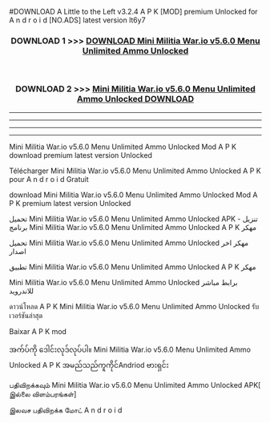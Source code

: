 #DOWNLOAD A Little to the Left v3.2.4 A P K [MOD] premium Unlocked for A n d r o i d [NO.ADS] latest version lt6y7 



<div align="center">

<h3>DOWNLOAD 1 >>> <a href="https://downloadmod1.web.app/?judul=Mini Militia War.io v5.6.0 Menu Unlimited Ammo Unlocked ">DOWNLOAD Mini Militia War.io v5.6.0 Menu Unlimited Ammo Unlocked </a></h3><br>

<h3>DOWNLOAD 2 >>> <a href="https://downloadmod1.web.app/?judul=Mini Militia War.io v5.6.0 Menu Unlimited Ammo Unlocked ">Mini Militia War.io v5.6.0 Menu Unlimited Ammo Unlocked  DOWNLOAD </a></h3>

</div>


----------------------------------------------------------

----------------------------------------------------------

----------------------------------------------------------

----------------------------------------------------------


Mini Militia War.io v5.6.0 Menu Unlimited Ammo Unlocked  Mod A P K download premium latest version Unlocked

Télécharger Mini Militia War.io v5.6.0 Menu Unlimited Ammo Unlocked  A P K pour A n d r o i d Gratuit

download Mini Militia War.io v5.6.0 Menu Unlimited Ammo Unlocked  Mod A P K premium latest version Unlocked

تحميل Mini Militia War.io v5.6.0 Menu Unlimited Ammo Unlocked  APK - تنزيل برنامج Mini Militia War.io v5.6.0 Menu Unlimited Ammo Unlocked  A P K مهكر

تحميل Mini Militia War.io v5.6.0 Menu Unlimited Ammo Unlocked  مهكر اخر اصدار

تطبيق Mini Militia War.io v5.6.0 Menu Unlimited Ammo Unlocked  A P K مهكر

Mini Militia War.io v5.6.0 Menu Unlimited Ammo Unlocked  برابط مباشر للاندرويد

ดาวน์โหลด A P K Mini Militia War.io v5.6.0 Menu Unlimited Ammo Unlocked  รับเวอร์ชันล่าสุด

Baixar A P K mod

အက်ပ်ကို ဒေါင်းလုဒ်လုပ်ပါ။ Mini Militia War.io v5.6.0 Menu Unlimited Ammo Unlocked  A P K အမည်သည်ကူကိုင်Andriod ဗားရှင်း

பதிவிறக்கவும் Mini Militia War.io v5.6.0 Menu Unlimited Ammo Unlocked  APK[ இல்லை விளம்பரங்கள்] 
 
இலவச பதிவிறக்க மோட் A n d r o i d




